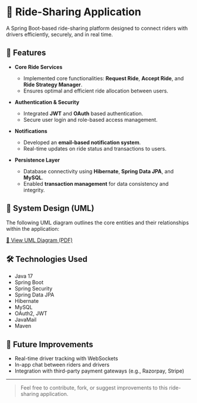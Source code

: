 # 🚗 Ride-Sharing Application

A Spring Boot-based ride-sharing platform designed to connect riders with drivers efficiently, securely, and in real time.

## 🚀 Features

- **Core Ride Services**
  - Implemented core functionalities: **Request Ride**, **Accept Ride**, and **Ride Strategy Manager**.
  - Ensures optimal and efficient ride allocation between users.

- **Authentication & Security**
  - Integrated **JWT** and **OAuth** based authentication.
  - Secure user login and role-based access management.

- **Notifications**
  - Developed an **email-based notification system**.
  - Real-time updates on ride status and transactions to users.

- **Persistence Layer**
  - Database connectivity using **Hibernate**, **Spring Data JPA**, and **MySQL**.
  - Enabled **transaction management** for data consistency and integrity.

## 🧩 System Design (UML)

The following UML diagram outlines the core entities and their relationships within the application:

[📄 View UML Diagram (PDF)](./src/main/resources/static/Uber_UML_Diagram.pdf)

## 🛠️ Technologies Used

- Java 17
- Spring Boot
- Spring Security
- Spring Data JPA
- Hibernate
- MySQL
- OAuth2, JWT
- JavaMail
- Maven

## 🧪 Future Improvements

- Real-time driver tracking with WebSockets
- In-app chat between riders and drivers
- Integration with third-party payment gateways (e.g., Razorpay, Stripe)

---

> Feel free to contribute, fork, or suggest improvements to this ride-sharing application.
